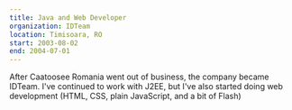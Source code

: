 ```yaml
---
title: Java and Web Developer
organization: IDTeam
location: Timisoara, RO
start: 2003-08-02
end: 2004-07-01
---
```


After Caatoosee Romania went out of business, the company became IDTeam.
I've continued to work with J2EE, but I've also started doing web development (HTML, CSS, plain JavaScript, and a bit of Flash)